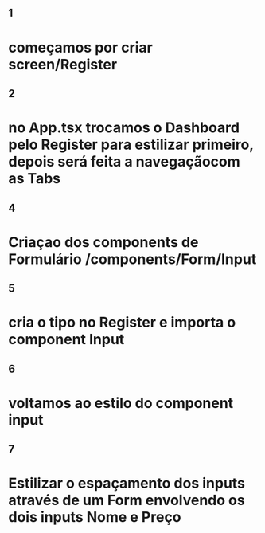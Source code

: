 ## 1
# começamos por criar screen/Register
## 2 
# no App.tsx trocamos o Dashboard pelo Register para estilizar primeiro, depois será feita a navegaçãocom as Tabs
## 4
# Criaçao dos components de Formulário /components/Form/Input
## 5 
# cria o tipo no Register e importa o component Input

## 6
# voltamos ao estilo do component input

## 7
# Estilizar o espaçamento dos inputs através de um Form envolvendo os dois inputs Nome e Preço